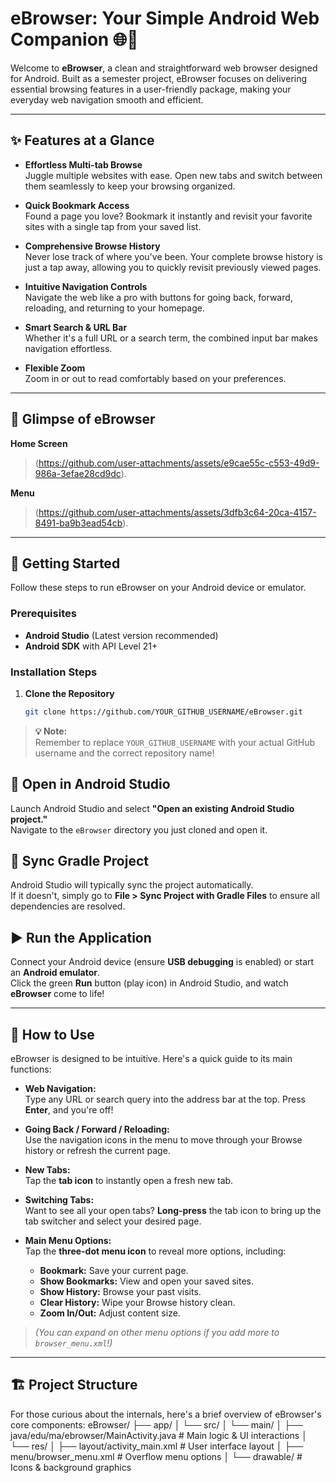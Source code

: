 # eBrowser: Your Simple Android Web Companion 🌐📱

Welcome to **eBrowser**, a clean and straightforward web browser designed for Android. Built as a semester project, eBrowser focuses on delivering essential browsing features in a user-friendly package, making your everyday web navigation smooth and efficient.

---

## ✨ Features at a Glance

- **Effortless Multi-tab Browse**  
  Juggle multiple websites with ease. Open new tabs and switch between them seamlessly to keep your browsing organized.

- **Quick Bookmark Access**  
  Found a page you love? Bookmark it instantly and revisit your favorite sites with a single tap from your saved list.

- **Comprehensive Browse History**  
  Never lose track of where you've been. Your complete browse history is just a tap away, allowing you to quickly revisit previously viewed pages.

- **Intuitive Navigation Controls**  
  Navigate the web like a pro with buttons for going back, forward, reloading, and returning to your homepage.

- **Smart Search & URL Bar**  
  Whether it's a full URL or a search term, the combined input bar makes navigation effortless.

- **Flexible Zoom**  
  Zoom in or out to read comfortably based on your preferences.

---

## 📸 Glimpse of eBrowser

**Home Screen**  
> (https://github.com/user-attachments/assets/e9cae55c-c553-49d9-986a-3efae28cd9dc).

**Menu**  
> (https://github.com/user-attachments/assets/3dfb3c64-20ca-4157-8491-ba9b3ead54cb).
---

## 🚀 Getting Started

Follow these steps to run eBrowser on your Android device or emulator.

### Prerequisites

- **Android Studio** (Latest version recommended)
- **Android SDK** with API Level 21+

### Installation Steps

1. **Clone the Repository**
   ```bash
   git clone https://github.com/YOUR_GITHUB_USERNAME/eBrowser.git

> **💡 Note:**  
> Remember to replace `YOUR_GITHUB_USERNAME` with your actual GitHub username and the correct repository name!

## 🧰 Open in Android Studio

Launch Android Studio and select **"Open an existing Android Studio project."**  
Navigate to the `eBrowser` directory you just cloned and open it.

## 🔄 Sync Gradle Project

Android Studio will typically sync the project automatically.  
If it doesn't, simply go to **File > Sync Project with Gradle Files** to ensure all dependencies are resolved.

## ▶️ Run the Application

Connect your Android device (ensure **USB debugging** is enabled) or start an **Android emulator**.  
Click the green **Run** button (play icon) in Android Studio, and watch **eBrowser** come to life!

---

## 📖 How to Use

eBrowser is designed to be intuitive. Here's a quick guide to its main functions:

- **Web Navigation:**  
  Type any URL or search query into the address bar at the top. Press **Enter**, and you're off!

- **Going Back / Forward / Reloading:**  
  Use the navigation icons in the menu to move through your Browse history or refresh the current page.

- **New Tabs:**  
  Tap the **tab icon** to instantly open a fresh new tab.

- **Switching Tabs:**  
  Want to see all your open tabs? **Long-press** the tab icon to bring up the tab switcher and select your desired page.

- **Main Menu Options:**  
  Tap the **three-dot menu icon** to reveal more options, including:
  - **Bookmark:** Save your current page.
  - **Show Bookmarks:** View and open your saved sites.
  - **Show History:** Browse your past visits.
  - **Clear History:** Wipe your Browse history clean.
  - **Zoom In/Out:** Adjust content size.

> *(You can expand on other menu options if you add more to `browser_menu.xml`!)*

---

## 🏗️ Project Structure

For those curious about the internals, here's a brief overview of eBrowser's core components:
eBrowser/
├── app/
│ └── src/
│ └── main/
│ ├── java/edu/ma/ebrowser/MainActivity.java # Main logic & UI interactions
│ └── res/
│ ├── layout/activity_main.xml # User interface layout
│ ├── menu/browser_menu.xml # Overflow menu options
│ └── drawable/ # Icons & background graphics


